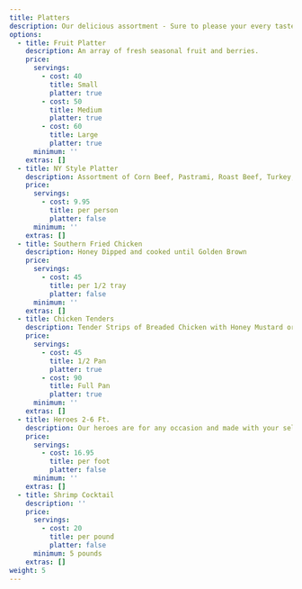 ```yaml
---
title: Platters
description: Our delicious assortment - Sure to please your every taste.
options:
  - title: Fruit Platter
    description: An array of fresh seasonal fruit and berries.
    price:
      servings:
        - cost: 40
          title: Small
          platter: true
        - cost: 50
          title: Medium
          platter: true
        - cost: 60
          title: Large
          platter: true
      minimum: ''
    extras: []
  - title: NY Style Platter
    description: Assortment of Corn Beef, Pastrami, Roast Beef, Turkey, and Hebrew National Salami
    price:
      servings:
        - cost: 9.95
          title: per person
          platter: false
      minimum: ''
    extras: []
  - title: Southern Fried Chicken
    description: Honey Dipped and cooked until Golden Brown
    price:
      servings:
        - cost: 45
          title: per 1/2 tray
          platter: false
      minimum: ''
    extras: []
  - title: Chicken Tenders
    description: Tender Strips of Breaded Chicken with Honey Mustard or BBQ Sauce
    price:
      servings:
        - cost: 45
          title: 1/2 Pan
          platter: true
        - cost: 90
          title: Full Pan
          platter: true
      minimum: ''
    extras: []
  - title: Heroes 2-6 Ft.
    description: Our heroes are for any occasion and made with your selection of Cold Cuts. Feeds 5 people per foot.
    price:
      servings:
        - cost: 16.95
          title: per foot
          platter: false
      minimum: ''
    extras: []
  - title: Shrimp Cocktail
    description: ''
    price:
      servings:
        - cost: 20
          title: per pound
          platter: false
      minimum: 5 pounds
    extras: []
weight: 5
---
```



